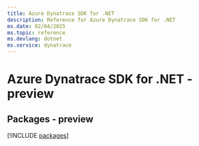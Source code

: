 ```yaml
---
title: Azure Dynatrace SDK for .NET
description: Reference for Azure Dynatrace SDK for .NET
ms.date: 02/04/2025
ms.topic: reference
ms.devlang: dotnet
ms.service: dynatrace
---
```

# Azure Dynatrace SDK for .NET - preview
## Packages - preview
[!INCLUDE [packages](dynatrace-index.md)]